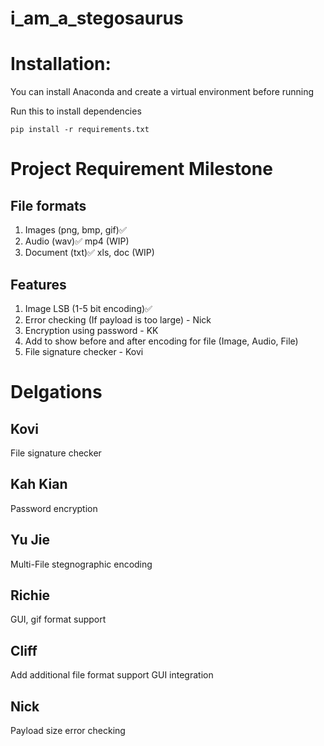 # i_am_a_stegosaurus

# Installation:
You can install Anaconda and create a virtual environment before running

Run this to install dependencies
```
pip install -r requirements.txt
```

# Project Requirement Milestone
## File formats
1. Images (png, bmp, gif)✅ 
2. Audio (wav)✅ mp4 (WIP)
3. Document (txt)✅ xls, doc (WIP)

## Features
1. Image LSB (1-5 bit encoding)✅
2. Error checking (If payload is too large) - Nick
3. Encryption using password - KK
4. Add to show before and after encoding for file (Image, Audio, File)
5. File signature checker - Kovi

# Delgations
## Kovi
File signature checker

## Kah Kian
Password encryption

## Yu Jie
Multi-File stegnographic encoding

## Richie
GUI, gif format support

## Cliff
Add additional file format support
GUI integration

## Nick
Payload size error checking

